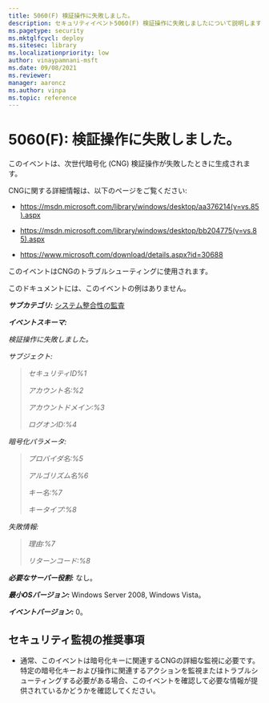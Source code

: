 ```yaml
---
title: 5060(F) 検証操作に失敗しました。
description: セキュリティイベント5060(F) 検証操作に失敗しましたについて説明します。このイベントは、CNG検証操作が失敗したときに生成されます。
ms.pagetype: security
ms.mktglfcycl: deploy
ms.sitesec: library
ms.localizationpriority: low
author: vinaypamnani-msft
ms.date: 09/08/2021
ms.reviewer: 
manager: aaroncz
ms.author: vinpa
ms.topic: reference
---
```


# 5060(F): 検証操作に失敗しました。

このイベントは、次世代暗号化 (CNG) 検証操作が失敗したときに生成されます。

CNGに関する詳細情報は、以下のページをご覧ください:

-   <https://msdn.microsoft.com/library/windows/desktop/aa376214(v=vs.85).aspx>

-   <https://msdn.microsoft.com/library/windows/desktop/bb204775(v=vs.85).aspx>

-   <https://www.microsoft.com/download/details.aspx?id=30688>

このイベントはCNGのトラブルシューティングに使用されます。

このドキュメントには、このイベントの例はありません。

***サブカテゴリ:***&nbsp;[システム整合性の監査](audit-system-integrity.md)

***イベントスキーマ:***

*検証操作に失敗しました。*

*サブジェクト:*

> *セキュリティID%1*
>
> *アカウント名:%2*
>
> *アカウントドメイン:%3*
>
> *ログオンID:%4*

*暗号化パラメータ:*

> *プロバイダ名:%5*
>
> *アルゴリズム名%6*
>
> *キー名:%7*
>
> *キータイプ:%8*

*失敗情報:*

> *理由:%7*
>
> *リターンコード:%8*

***必要なサーバー役割:*** なし。

***最小OSバージョン:*** Windows Server 2008, Windows Vista。

***イベントバージョン:*** 0。

## セキュリティ監視の推奨事項

-   通常、このイベントは暗号化キーに関連するCNGの詳細な監視に必要です。特定の暗号化キーおよび操作に関連するアクションを監視またはトラブルシューティングする必要がある場合、このイベントを確認して必要な情報が提供されているかどうかを確認してください。
